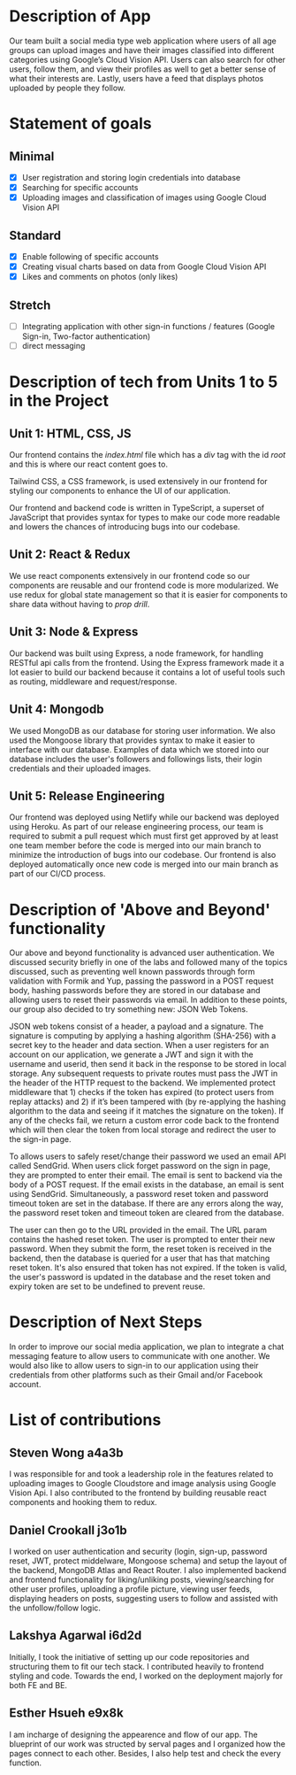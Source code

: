 # Description of App

Our team built a social media type web application where users of all age groups can upload images and have their images classified into different categories using Google’s Cloud Vision API. Users can also search for other users, follow them, and view their profiles as well to get a better sense of what their interests are. Lastly, users have a feed that displays photos uploaded by people they follow.

# Statement of goals

## Minimal

- [x] User registration and storing login credentials into database
- [x] Searching for specific accounts
- [x] Uploading images and classification of images using Google Cloud Vision API

## Standard

- [x] Enable following of specific accounts
- [x] Creating visual charts based on data from Google Cloud Vision API
- [x] Likes and comments on photos (only likes)

## Stretch

- [ ] Integrating application with other sign-in functions / features (Google Sign-in, Two-factor authentication)
- [ ] direct messaging

# Description of tech from Units 1 to 5 in the Project

## Unit 1: HTML, CSS, JS

Our frontend contains the _index.html_ file which has a _div_ tag with the id _root_ and this is where our react content goes to.

Tailwind CSS, a CSS framework, is used extensively in our frontend for styling our components to enhance the UI of our application.

Our frontend and backend code is written in TypeScript, a superset of JavaScript that provides syntax for types to make our code more readable and lowers the chances of introducing bugs into our codebase.

## Unit 2: React & Redux

We use react components extensively in our frontend code so our components are reusable and our frontend code is more modularized. We use redux for global state management so that it is easier for components to share data without having to _prop drill_.

## Unit 3: Node & Express

Our backend was built using Express, a node framework, for handling RESTful api calls from the frontend. Using the Express framework made it a lot easier to build our backend because it contains a lot of useful tools such as routing, middleware and request/response.

## Unit 4: Mongodb

We used MongoDB as our database for storing user information. We also used the Mongoose library that provides syntax to make it easier to interface with our database. Examples of data which we stored into our database includes the user's followers and followings lists, their login credentials and their uploaded images.

## Unit 5: Release Engineering

Our frontend was deployed using Netlify while our backend was deployed using Heroku. As part of our release engineering process, our team is required to submit a pull request which must first get approved by at least one team member before the code is merged into our main branch to minimize the introduction of bugs into our codebase. Our frontend is also deployed automatically once new code is merged into our main branch as part of our CI/CD process.

# Description of 'Above and Beyond' functionality

Our above and beyond functionality is advanced user authentication. We discussed security briefly in one of the labs and followed many of the topics discussed, such as preventing well known passwords through form validation with Formik and Yup, passing the password in a POST request body, hashing passwords before they are stored in our database and allowing users to reset their passwords via email. In addition to these points, our group also decided to try something new: JSON Web Tokens. 

JSON web tokens consist of a header, a payload and a signature. The signature is computing by applying a hashing algorithm (SHA-256) with a secret key to the header and data section. When a user registers for an account on our application, we generate a JWT and sign it with the username and userid, then send it back in the response to be stored in local storage. Any subsequent requests to private routes must pass the JWT in the header of the HTTP request to the backend. We implemented protect middleware that 1) checks if the token has expired (to protect users from replay attacks) and 2) if it’s been tampered with (by re-applying the hashing algorithm to the data and seeing if it matches the signature on the token). If any of the checks fail, we return a custom error code back to the frontend which will then clear the token from local storage and redirect the user to the sign-in page.

To allows users to safely reset/change their password we used an email API called SendGrid. When users click forget password on the sign in page, they are prompted to enter their email. The email is sent to backend via the body of a POST request. If the email exists in the database, an email is sent using SendGrid. Simultaneously, a password reset token and password timeout token are set in the database. If there are any errors along the way, the password reset token and timeout token are cleared from the database.

The user can then go to the URL provided in the email. The URL param contains the hashed reset token. The user is prompted to enter their new password. When they submit the form, the reset token is received in the backend, then the database is queried for a user that has that matching reset token. It's also ensured that token has not expired. If the token is valid, the user's password is updated in the database and the reset token and expiry token are set to be undefined to prevent reuse. 
    
# Description of Next Steps

In order to improve our social media application, we plan to integrate a chat messaging feature to allow users to communicate with one another. We would also like to allow users to sign-in to our application using their credentials from other platforms such as their Gmail and/or Facebook account.

# List of contributions

## Steven Wong a4a3b

I was responsible for and took a leadership role in the features related to uploading images to Google Cloudstore and image analysis using Google Vision Api. I also contributed to the frontend by building reusable react components and hooking them to redux.

## Daniel Crookall j3o1b

I worked on user authentication and security (login, sign-up, password reset, JWT, protect middelware, Mongoose schema) and setup the layout of the backend, MongoDB Atlas and React Router. I also implemented backend and frontend functionality for liking/unliking posts, viewing/searching for other user profiles, uploading a profile picture, viewing user feeds, displaying headers on posts, suggesting users to follow and assisted with the unfollow/follow logic.   

## Lakshya Agarwal i6d2d

Initially, I took the initiative of setting up our code repositories and structuring them to fit our tech stack. I contributed heavily to frontend styling and code. Towards the end, I worked on the deployment majorly for both FE and BE. 

## Esther Hsueh e9x8k

I am incharge of designing the appearence and flow of our app. The blueprint of our work was structed by serval pages and I organized how the pages connect to each other. Besides, I also help test and check the every function.    


